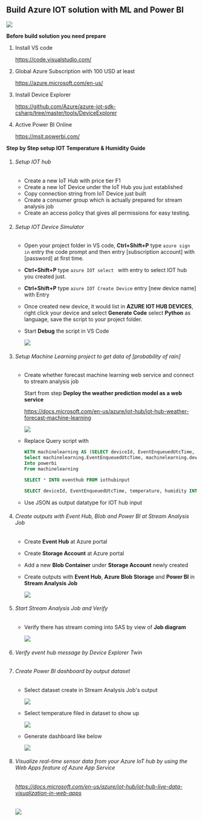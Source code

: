 ## Build Azure IOT solution with ML and Power BI

![](https://iothubstorageaccts.blob.core.windows.net/pic/architect.PNG)

**Before build solution you need prepare**

1. Install VS code 

   https://code.visualstudio.com/

2. Global Azure Subscription with 100 USD at least

   <https://azure.microsoft.com/en-us/>

3. Install Device Explorer

   <https://github.com/Azure/azure-iot-sdk-csharp/tree/master/tools/DeviceExplorer>

4. Active Power BI Online 

   https://msit.powerbi.com/

**Step by Step setup IOT Temperature & Humidity Guide**

1. ###### Setup IOT hub

   - Create a new IoT Hub with price tier F1
   - Create a new IoT Device under the IoT Hub you just established
   - Copy connection string from IoT Device just built 
   - Create a consumer group which is actually prepared for stream analysis job 
   - Create an access policy that gives all permissions for easy testing. 

2. ###### Setup IOT Device Simulator 

   - Open your project folder in VS code, **Ctrl+Shift+P** type `azure sign in`  entry the code prompt and then entry [subscription account] with [password] at first time. 

   - **Ctrl+Shift+P** type `azure IOT select ` with entry to select IOT hub you created just. 

   - **Ctrl+Shift+P** type `azure IOT Create Device` entry [new device name] with Entry

   - Once created new device, it would list in **AZURE IOT HUB DEVICES**, right click your device and select  **Generate Code** select **Python** as language, save the script to your project folder. 

   - Start **Debug** the script in VS Code

     ![](https://iothubstorageaccts.blob.core.windows.net/pic/debug.PNG)

3. ###### Setup Machine Learning project to get data of \[probability of rain\]

   - Create whether forecast machine learning web service and connect to stream analysis job  

     Start from step **Deploy the weather prediction model as a web service**

     <https://docs.microsoft.com/en-us/azure/iot-hub/iot-hub-weather-forecast-machine-learning>

     ![](https://iothubstorageaccts.blob.core.windows.net/pic/studio.PNG)

   - Replace Query script with 

     ```sql
     WITH machinelearning AS (SELECT deviceId, EventEnqueuedUtcTime, temperature, humidity,iotmlfunc(temperature, humidity) AS result from iothubinput)
     Select machinelearning.EventEnqueuedUtcTime, machinelearning.deviceId, CAST (result.[temperature] AS FLOAT) AS temperature, CAST (result.[humidity] AS FLOAT) AS humidity, CAST (result.[Scored Probabilities] AS FLOAT ) AS 'probabalities of rain', 0 as Min, 1 as Max 
     Into powerbi
     From machinelearning
     
     SELECT * INTO eventhub FROM iothubinput
     
     SELECT deviceId, EventEnqueuedUtcTime, temperature, humidity INTO iothubblob FROM iothubinput
     ```

   - Use JSON as output datatype for IOT hub input

4. ###### Create outputs with Event Hub, Blob and Power BI at Stream Analysis Job

   - Create **Event Hub** at Azure portal 

   - Create **Storage Account** at Azure portal

   - Add a new **Blob Container** under **Storage Account** newly created

   - Create outputs with **Event Hub**, **Azure Blob Storage** and **Power BI** in **Stream Analysis Job**

     ![](https://iothubstorageaccts.blob.core.windows.net/pic/outputs.PNG)

5. ###### Start Stream Analysis Job and Verify

   - Verify there has stream coming into SAS by view of **Job diagram**

     ![](https://iothubstorageaccts.blob.core.windows.net/pic/job.PNG)

6. ###### Verify event hub message by Device Explorer Twin

7. ###### Create Power BI dashboard by output dataset

   - Select dataset create in Stream Analysis Job's output

     ![](https://iothubstorageaccts.blob.core.windows.net/pic/dataset.PNG)

   - Select temperature filed in dataset to show up

     ![](https://iothubstorageaccts.blob.core.windows.net/pic/temperature.PNG)

   - Generate dashboard like below

     ![](https://iothubstorageaccts.blob.core.windows.net/pic/powerbi.PNG)

8. ###### Visualize real-time sensor data from your Azure IoT hub by using the Web Apps feature of Azure App Service

   ###### <https://docs.microsoft.com/en-us/azure/iot-hub/iot-hub-live-data-visualization-in-web-apps>

   ![](https://iothubstorageaccts.blob.core.windows.net/pic/webapp.PNG)